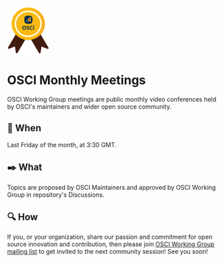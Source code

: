 ![Reward.png](/Reward.png) 
# OSCI Monthly Meetings

OSCI Working Group meetings are public monthly video conferences held by OSCI's maintainers and wider open source community. 

## 📅 When

Last Friday of the month, at 3:30 GMT.

## ✒️ What

Topics are proposed by OSCI Maintainers and approved by OSCI Working Group in repository's Discussions.


## 🔍 How

If you, or your organization, share our passion and commitment for open source innovation and contribution, then please join [OSCI Working Group mailing list](https://groups.google.com/g/osci-working-group) to get invited to the next community session! See you soon!
